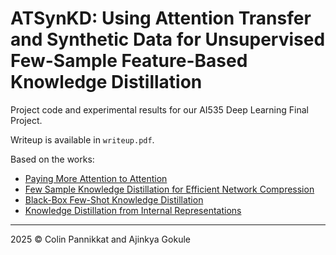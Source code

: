 # ATSynKD: Using Attention Transfer and Synthetic Data for Unsupervised Few-Sample Feature-Based Knowledge Distillation

Project code and experimental results for our AI535 Deep Learning Final Project.

Writeup is available in `writeup.pdf`.

Based on the works:
* [Paying More Attention to Attention](https://arxiv.org/pdf/1612.03928)
* [Few Sample Knowledge Distillation for Efficient Network Compression](https://openaccess.thecvf.com/content_CVPR_2020/html/Li_Few_Sample_Knowledge_Distillation_for_Efficient_Network_Compression_CVPR_2020_paper.html)
* [Black-Box Few-Shot Knowledge Distillation](https://arxiv.org/abs/2207.12106)
* [Knowledge Distillation from Internal Representations
](https://cdn.aaai.org/ojs/6229/6229-13-9454-1-10-20200516.pdf)

---
2025 &copy; Colin Pannikkat and Ajinkya Gokule
